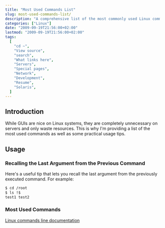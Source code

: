 ```yaml
---
title: "Most Used Commands List"
slug: most-used-commands-list/
description: "A comprehensive list of the most commonly used Linux commands and useful command-line tips."
categories: ["Linux"]
date: "2009-09-19T21:56:00+02:00"
lastmod: "2009-09-19T21:56:00+02:00"
tags:
  [
    "cd ~",
    "View source",
    "search",
    "What links here",
    "Servers",
    "Special pages",
    "Network",
    "Development",
    "Resume",
    "Solaris",
  ]
---
```


## Introduction

While GUIs are nice on Linux systems, they are completely unnecessary on servers and only waste resources. This is why I'm providing a list of the most used commands as well as some practical usage tips.

## Usage

### Recalling the Last Argument from the Previous Command

Here's a useful tip that lets you recall the last argument from the previously executed command. For example:

```bash
$ cd /root
$ ls !$
test1 test2
```

### Most Used Commands

[Linux commands line documentation](../../../static/pdf/linux_commands_line.pdf)
